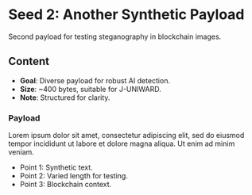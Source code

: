 # Seed 2: Another Synthetic Payload

Second payload for testing steganography in blockchain images.

## Content
- **Goal**: Diverse payload for robust AI detection.
- **Size**: ~400 bytes, suitable for J-UNIWARD.
- **Note**: Structured for clarity.

### Payload
Lorem ipsum dolor sit amet, consectetur adipiscing elit, sed do eiusmod tempor incididunt ut labore et dolore magna aliqua. Ut enim ad minim veniam.

- Point 1: Synthetic text.
- Point 2: Varied length for testing.
- Point 3: Blockchain context.